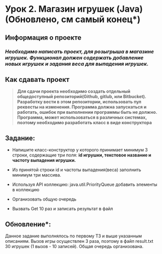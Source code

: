 # Урок 2. Магазин игрушек (Java)(Обновлено, см самый конец*)
## Информация о проекте
### *Необходимо написать проект, для розыгрыша в магазине игрушек. Функционал должен содержать добавление новых игрушек и задания веса для выпадения игрушек.*

## Как сдавать проект
>**Для сдачи проекта необходимо создать отдельный общедоступный репозиторий(Github, gitlub, или Bitbucket). Разработку вести в этом репозитории, использовать пул реквесты на изменения. Программа должна запускаться и работать, ошибок при выполнении программы быть не должно. Программа, может использоваться в различных системах, поэтому необходимо разработать класс в виде конструктора**

## Задание: 
- Напишите класс-конструктор у которого принимает минимум 3 строки, содержащие три поля: **id игрушки, текстовое название и частоту выпадения игрушки.**

- Из принятой строки id и частоты выпадения(веса) заполнить минимум три массива.
- Используя API коллекцию: java.util.PriorityQueue добавить элементы в коллекцию
- Организовать общую очередь
- Вызвать Get 10 раз и записать результат в файл

## Обновление*:
Данное задание выполнялось по первому ТЗ и выше указанным описаниям. Вызов игры осуществлен 3 раза, поэтому в файл result.txt 30 игрушек (1 вызов - 10 записей). Общая очередь организована. 